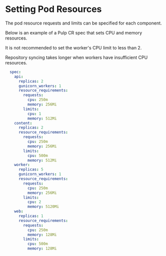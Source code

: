 # Setting Pod Resources

The pod resource requests and limits can be specified for each component.

Below is an example of a Pulp CR spec that sets CPU and memory resources.

It is not recommended to set the worker's CPU limit to less than 2.

Repository syncing takes longer when workers have insufficient CPU resources.

```yaml
  spec:
    api:
      replicas: 2
      gunicorn_workers: 1
      resource_requirements:
        requests:
          cpu: 250m
          memory: 256Mi
        limits:
          cpu: 1
          memory: 512Mi
    content:
      replicas: 2
      resource_requirements:
        requests:
          cpu: 250m
          memory: 256Mi
        limits:
          cpu: 500m
          memory: 512Mi
    worker:
      replicas: 5
      gunicorn_workers: 1
      resource_requirements:
        requests:
          cpu: 250m
          memory: 256Mi
        limits:
          cpu: 2
          memory: 5120Mi
    web:
      replicas: 1
      resource_requirements:
        requests:
          cpu: 250m
          memory: 128Mi
        limits:
          cpu: 500m
          memory: 128Mi
```